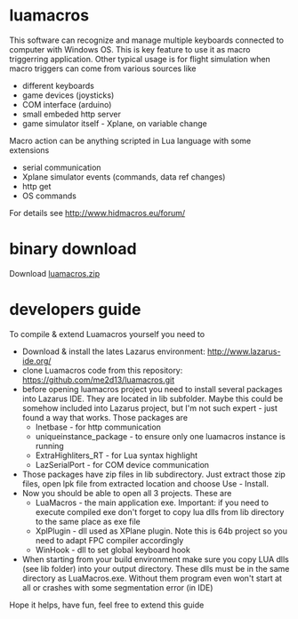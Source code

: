 # luamacros
This software can recognize and manage multiple keyboards connected to computer with Windows OS. This is key feature to use it as macro triggerring application.
Other typical usage is for flight simulation when macro triggers can come from various sources like
* different keyboards
* game devices (joysticks)
* COM interface (arduino)
* small embeded http server
* game simulator itself - Xplane, on variable change

Macro action can be anything scripted in Lua language with some extensions
* serial communication
* Xplane simulator events (commands, data ref changes)
* http get
* OS commands

For details see http://www.hidmacros.eu/forum/

# binary download
Download [luamacros.zip](http://www.hidmacros.eu/luamacros.zip)

# developers guide
To compile & extend Luamacros yourself you need to
* Download & install the lates Lazarus environment: http://www.lazarus-ide.org/
* clone Luamacros code from this repository: https://github.com/me2d13/luamacros.git
* before opening luamacros project you need to install several packages into Lazarus IDE. They are located in lib subfolder. Maybe this could be somehow included into Lazarus project, but I'm not such expert - just found a way that works. Those packages are
  * Inetbase - for http communication 
  * uniqueinstance_package - to ensure only one luamacros instance is running
  * ExtraHighliters_RT - for Lua syntax highlight
  * LazSerialPort - for COM device communication
* Those packages have zip files in lib subdirectory. Just extract those zip files, open lpk file from extracted location and choose Use - Install.
* Now you should be able to open all 3 projects. These are
  * LuaMacros - the main application exe. Important: if you need to execute compiled exe don't forget to copy lua dlls from lib directory to the same place as exe file
  * XplPlugin - dll used as XPlane plugin. Note this is 64b project so you need to adapt FPC compiler accordingly
  * WinHook - dll to set global keyboard hook
* When starting from your build environment make sure you copy LUA dlls (see lib folder) into your output directory. These dlls must be in the same directory as LuaMacros.exe. Without them program even won't start at all or crashes with some segmentation error (in IDE)

Hope it helps, have fun, feel free to extend this guide
